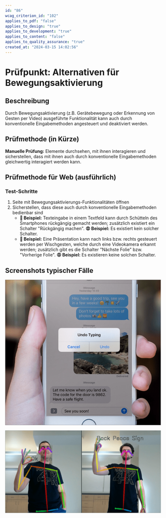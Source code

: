 ```yaml
---
id: "86"
wcag_criterion_id: "102"
applies_to_pdf: "false"
applies_to_design: "true"
applies_to_development: "true"
applies_to_content: "false"
applies_to_quality_assurance: "true"
created_at: "2024-03-15 14:02:56"
---
```


# Prüfpunkt: Alternativen für Bewegungsaktivierung

## Beschreibung

Durch Bewegungsaktivierung (z.B. Gerätebewegung oder Erkennung von Gesten per Video) ausgeführte Funktionalität kann auch durch konventionelle Eingabemethoden angesteuert und deaktiviert werden.

## Prüfmethode (in Kürze)

**Manuelle Prüfung:** Elemente durchsehen, mit ihnen interagieren und sicherstellen, dass mit ihnen auch durch konventionelle Eingabemethoden gleichwertig interagiert werden kann.

## Prüfmethode für Web (ausführlich)

### Test-Schritte

1. Seite mit Bewegungsaktivierungs-Funktionalitäten öffnen
1. Sicherstellen, dass diese auch durch konventionelle Eingabemethoden bedienbar sind
    - **🙂 Beispiel:** Texteingabe in einem Textfeld kann durch Schütteln des Smartphones rückgängig gemacht werden; zusätzlich existiert ein Schalter "Rückgängig machen".
        **😡 Beispiel:** Es existiert kein solcher Schalter.
    - **🙂 Beispiel:** Eine Präsentation kann nach links bzw. rechts gesteuert werden per Wischgesten, welche durch eine Videokamera erkannt werden; zusätzlich gibt es die Schalter "Nächste Folie" bzw. "Vorherige Folie".
        **😡 Beispiel:** Es existieren keine solchen Schalter.

## Screenshots typischer Fälle

![Undo-Funktion bei Schütteln in iOS](images/undo-funktion-bei-schtteln-in-ios.png)

![Gesten-Erkennung per Video-Kamera](images/gesten-erkennung-per-video-kamera.png)